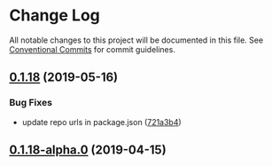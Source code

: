 # Change Log

All notable changes to this project will be documented in this file.
See [Conventional Commits](https://conventionalcommits.org) for commit guidelines.

## [0.1.18](https://github.com/datacamp-engineering/design-system/tree/master/packages/stylesheets/table/compare/@datacamp/waffles-table@0.1.18-alpha.0...@datacamp/waffles-table@0.1.18) (2019-05-16)


### Bug Fixes

* update repo urls in package.json ([721a3b4](https://github.com/datacamp-engineering/design-system/tree/master/packages/stylesheets/table/commit/721a3b4))





## [0.1.18-alpha.0](https://github.com/datacamp/design-system/compare/@datacamp/waffles-table@0.1.18-alpha.0...@datacamp/waffles-table@0.1.18-alpha.0) (2019-04-15)
